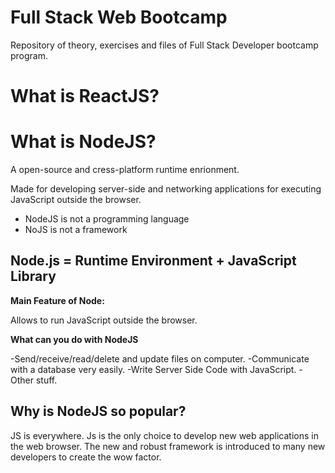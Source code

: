 # Full Stack Web Bootcamp
 Repository of theory, exercises and files of Full Stack Developer bootcamp program.
 # What is ReactJS? 
 
 # What is NodeJS? 
A open-source and cress-platform runtime enrionment.

Made for developing server-side and networking applications for executing JavaScript outside the browser.
<ul>
<li>NodeJS is not a programming language</li>
<li>NoJS is not a framework</li>
</ul>

## Node.js = Runtime Environment + JavaScript Library

<strong>Main Feature of Node:</strong> 

Allows to run JavaScript outside the browser.

<strong>What can you do with NodeJS</strong> 

-Send/receive/read/delete and update files on computer.
-Communicate with a database very easily.
-Write Server Side Code with JavaScript.
-Other stuff.

## Why is NodeJS so popular? 

JS is everywhere. Js is the only choice to develop new web applications in the web browser. The new and robust framework is introduced to many new developers to create the wow factor. 



